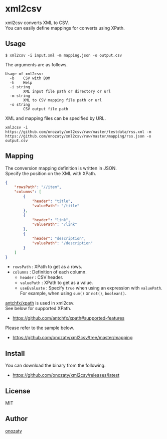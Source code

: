 # xml2csv

xml2csv converts XML to CSV.  
You can easily define mappings for converts using XPath.

## Usage

```
$ xml2csv -i input.xml -m mapping.json -o output.csv
```

The arguments are as follows.

```
Usage of xml2csv:
  -b    CSV with BOM
  -h    Help
  -i string
        XML input file path or directory or url
  -m string
        XML to CSV mapping file path or url
  -o string
        CSV output file path
```

XML and mapping files can be specified by URL.

```
xml2csv -i https://github.com/onozaty/xml2csv/raw/master/testdata/rss.xml -m https://github.com/onozaty/xml2csv/raw/master/mapping/rss.json -o output.csv
```

## Mapping

The conversion mapping definition is written in JSON.    
Specify the position on the XML with XPath.

```json
{
    "rowsPath": "//item",
    "columns": [
        {
            "header": "title",
            "valuePath": "/title"
        },
        {
            "header": "link",
            "valuePath": "/link"
        },
        {
            "header": "description",
            "valuePath": "/description"
        }
    ]
}
```

* `rowsPath` : XPath to get as a rows.
* `columns` : Definition of each column.
    * `header` : CSV header.
    * `valuePath` : XPath to get as a value.
    * `useEvaluate` : Specify `true` when using an expression with `valuePath`. For example, when using `sum()` or `not()`, `boolean()`.

[antchfx/xpath](https://github.com/antchfx/xpath) is used in xml2csv.  
See below for supported XPath.

* https://github.com/antchfx/xpath#supported-features

Please refer to the sample below.

* https://github.com/onozaty/xml2csv/tree/master/mapping

## Install

You can download the binary from the following.

* https://github.com/onozaty/xml2csv/releases/latest

## License

MIT

## Author

[onozaty](https://github.com/onozaty)
